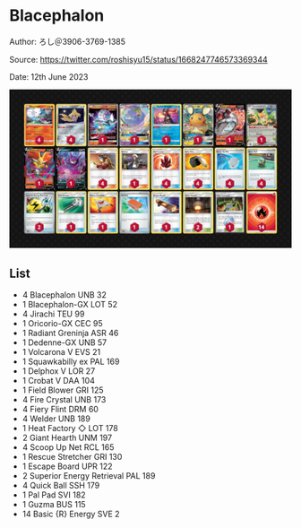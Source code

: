 # Blacephalon

Author: ろし＠3906-3769-1385

Source: <https://twitter.com/roshisyu15/status/1668247746573369344>

Date: 12th June 2023

![decklist](../../images/PAL/Blacephalon/2-%20Blacephalon.png)

## List

* 4 Blacephalon UNB 32
* 1 Blacephalon-GX LOT 52
* 4 Jirachi TEU 99
* 1 Oricorio-GX CEC 95
* 1 Radiant Greninja ASR 46
* 1 Dedenne-GX UNB 57
* 1 Volcarona V EVS 21
* 1 Squawkabilly ex PAL 169
* 1 Delphox V LOR 27
* 1 Crobat V DAA 104
* 1 Field Blower GRI 125
* 4 Fire Crystal UNB 173
* 4 Fiery Flint DRM 60
* 4 Welder UNB 189
* 1 Heat Factory ◇ LOT 178
* 2 Giant Hearth UNM 197
* 4 Scoop Up Net RCL 165
* 1 Rescue Stretcher GRI 130
* 1 Escape Board UPR 122
* 2 Superior Energy Retrieval PAL 189
* 4 Quick Ball SSH 179
* 1 Pal Pad SVI 182
* 1 Guzma BUS 115
* 14 Basic {R} Energy SVE 2
